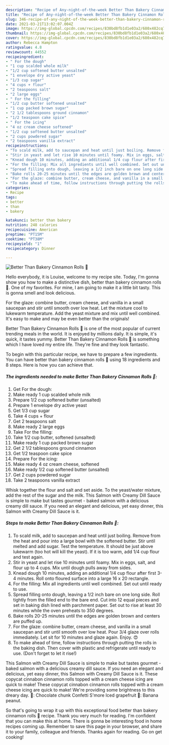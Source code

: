 ```yaml
---
description: "Recipe of Any-night-of-the-week Better Than Bakery Cinnamon Rolls 🍴"
title: "Recipe of Any-night-of-the-week Better Than Bakery Cinnamon Rolls 🍴"
slug: 346-recipe-of-any-night-of-the-week-better-than-bakery-cinnamon-rolls
date: 2021-03-21T13:02:07.004Z
image: https://img-global.cpcdn.com/recipes/830bd8fb1d1e03a2/680x482cq70/better-than-bakery-cinnamon-rolls-recipe-main-photo.jpg
thumbnail: https://img-global.cpcdn.com/recipes/830bd8fb1d1e03a2/680x482cq70/better-than-bakery-cinnamon-rolls-recipe-main-photo.jpg
cover: https://img-global.cpcdn.com/recipes/830bd8fb1d1e03a2/680x482cq70/better-than-bakery-cinnamon-rolls-recipe-main-photo.jpg
author: Rebecca Hampton
ratingvalue: 4.8
reviewcount: 44552
recipeingredient:
- " For the dough"
- "1 cup scalded whole milk"
- "1/2 cup softened butter unsalted"
- "1 envelope dry active yeast"
- "1/3 cup sugar"
- "4 cups + flour"
- "2 teaspoons salt"
- "2 large eggs"
- " For the filling"
- "1/2 cup butter softened unsalted"
- "1 cup packed brown sugar"
- "2 1/2 tablespoons ground cinnamon"
- "1/2 teaspoon cake spice"
- " For the icing"
- "4 oz cream cheese softened"
- "1/2 cup softened butter unsalted"
- "2 cups powdered sugar"
- "2 teaspoons vanilla extract"
recipeinstructions:
- "To scald milk, add to saucepan and heat until just boiling. Remove from the heat and pour into a large bowl with the softened butter. Stir until melted and add sugar. Test the temperature. It should be just above lukewarm (too hot will kill the yeast). If it is too warm, add 1/4 cup flour and test again."
- "Stir in yeast and let rise 10 minutes until foamy. Mix in eggs, salt, and flour up to 4 cups. Mix until dough pulls away from sides."
- "Knead dough 10 minutes, adding an additional 1/4 cup flour after first 3-4 minutes. Roll onto floured surface into a large 16 x 20 rectangle."
- "For the filling: Mix all ingredients until well combined. Set out until ready to use."
- "Spread filling onto dough, leaving a 1/2 inch bare on one long side. Roll tightly from the filled end to the bare end. Cut into 12 equal pieces and set in baking dish lined with parchment paper. Set out to rise at least 30 minutes while the oven preheats to 350 degrees."
- "Bake rolls 20-25 minutes until the edges are golden brown and centers are puffed up."
- "For the glaze: combine butter, cream cheese, and vanilla in a small saucepan and stir until smooth over low heat. Pour 3/4 glaze over rolls immediately. Let sit for 10 minutes and glaze again. Enjoy. 😍"
- "To make ahead of time, follow instructions through putting the rolls in the baking dish. Then cover with plastic and refrigerate until ready to use. (Don&#39;t forget to let it rise!)"
categories:
- Recipe
tags:
- better
- than
- bakery

katakunci: better than bakery 
nutrition: 248 calories
recipecuisine: American
preptime: "PT15M"
cooktime: "PT38M"
recipeyield: "1"
recipecategory: Dinner

---
```



![Better Than Bakery Cinnamon Rolls 🍴](https://img-global.cpcdn.com/recipes/830bd8fb1d1e03a2/680x482cq70/better-than-bakery-cinnamon-rolls-recipe-main-photo.jpg)

Hello everybody, it is Louise, welcome to my recipe site. Today, I'm gonna show you how to make a distinctive dish, better than bakery cinnamon rolls 🍴. One of my favorites. For mine, I am going to make it a little bit tasty. This is gonna smell and look delicious.

For the glaze: combine butter, cream cheese, and vanilla in a small saucepan and stir until smooth over low heat. Let the mixture cool to lukewarm temperature. Add the yeast mixture and mix until well combined. It&#39;s easy to make and may be even better than the originals!

Better Than Bakery Cinnamon Rolls 🍴 is one of the most popular of current trending meals in the world. It is enjoyed by millions daily. It is simple, it's quick, it tastes yummy. Better Than Bakery Cinnamon Rolls 🍴 is something which I have loved my entire life. They're fine and they look fantastic.


To begin with this particular recipe, we have to prepare a few ingredients. You can have better than bakery cinnamon rolls 🍴 using 18 ingredients and 8 steps. Here is how you can achieve that.

<!--inarticleads1-->

##### The ingredients needed to make Better Than Bakery Cinnamon Rolls 🍴:

1. Get  For the dough:
1. Make ready 1 cup scalded whole milk
1. Prepare 1/2 cup softened butter (unsalted)
1. Prepare 1 envelope dry active yeast
1. Get 1/3 cup sugar
1. Take 4 cups + flour
1. Get 2 teaspoons salt
1. Make ready 2 large eggs
1. Take  For the filling:
1. Take 1/2 cup butter, softened (unsalted)
1. Make ready 1 cup packed brown sugar
1. Get 2 1/2 tablespoons ground cinnamon
1. Get 1/2 teaspoon cake spice
1. Prepare  For the icing:
1. Make ready 4 oz cream cheese, softened
1. Make ready 1/2 cup softened butter (unsalted)
1. Get 2 cups powdered sugar
1. Take 2 teaspoons vanilla extract


Whisk together the flour and salt and set aside. To the yeast/water mixture, add the rest of the sugar and the milk. This Salmon with Creamy Dill Sauce is simple to make but tastes gourmet - baked salmon with a delicious creamy dill sauce. If you need an elegant and delicious, yet easy dinner, this Salmon with Creamy Dill Sauce is it. 

<!--inarticleads2-->

##### Steps to make Better Than Bakery Cinnamon Rolls 🍴:

1. To scald milk, add to saucepan and heat until just boiling. Remove from the heat and pour into a large bowl with the softened butter. Stir until melted and add sugar. Test the temperature. It should be just above lukewarm (too hot will kill the yeast). If it is too warm, add 1/4 cup flour and test again.
1. Stir in yeast and let rise 10 minutes until foamy. Mix in eggs, salt, and flour up to 4 cups. Mix until dough pulls away from sides.
1. Knead dough 10 minutes, adding an additional 1/4 cup flour after first 3-4 minutes. Roll onto floured surface into a large 16 x 20 rectangle.
1. For the filling: Mix all ingredients until well combined. Set out until ready to use.
1. Spread filling onto dough, leaving a 1/2 inch bare on one long side. Roll tightly from the filled end to the bare end. Cut into 12 equal pieces and set in baking dish lined with parchment paper. Set out to rise at least 30 minutes while the oven preheats to 350 degrees.
1. Bake rolls 20-25 minutes until the edges are golden brown and centers are puffed up.
1. For the glaze: combine butter, cream cheese, and vanilla in a small saucepan and stir until smooth over low heat. Pour 3/4 glaze over rolls immediately. Let sit for 10 minutes and glaze again. Enjoy. 😍
1. To make ahead of time, follow instructions through putting the rolls in the baking dish. Then cover with plastic and refrigerate until ready to use. (Don&#39;t forget to let it rise!)


This Salmon with Creamy Dill Sauce is simple to make but tastes gourmet - baked salmon with a delicious creamy dill sauce. If you need an elegant and delicious, yet easy dinner, this Salmon with Creamy Dill Sauce is it. These copycat cinnabon cinnamon rolls topped with a cream cheese icing are quick to make! These copycat cinnabon cinnamon rolls topped with a cream cheese icing are quick to make! We&#39;re providing some brightness to this dreary day. 🍪: Chocolate chunk Confetti S&#39;more Iced grapefruit 🧁: Banana peanut. 

So that's going to wrap it up with this exceptional food better than bakery cinnamon rolls 🍴 recipe. Thank you very much for reading. I'm confident that you can make this at home. There is gonna be interesting food in home recipes coming up. Remember to save this page in your browser, and share it to your family, colleague and friends. Thanks again for reading. Go on get cooking!
